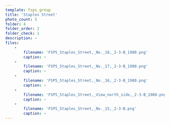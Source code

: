 ```yaml
---
template: fsps_group
title: 'Staples Street'
photo_count: 5
folder: 4
folder_order: 2
folder_check: 1
description: ~
files:
    -
        filename: 'FSPS_Staples_Street,_No._18,_2-3-B_1980.png'
        caption: ~
    -
        filename: 'FSPS_Staples_Street,_No._17,_2-3-B_1980.png'
        caption: ~
    -
        filename: 'FSPS_Staples_Street,_No._16,_2-3-B_1980.png'
        caption: ~
    -
        filename: 'FSPS_Staples_Street,_View_north_side,_2-3-B_1980.png'
        caption: ~
    -
        filename: 'FSPS_Staples_Street,_No._15,_2-3-B.png'
        caption: ~
---
```


